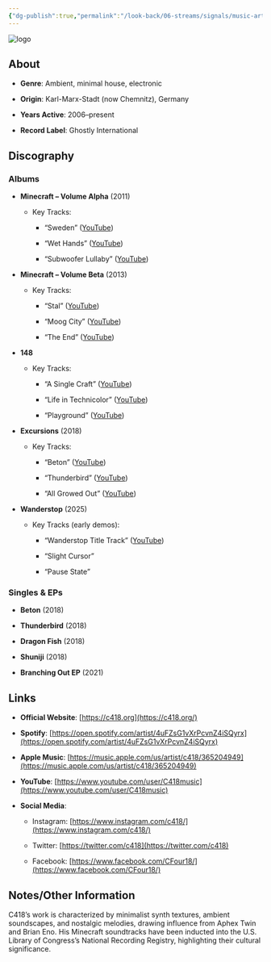 ```yaml
---
{"dg-publish":true,"permalink":"/look-back/06-streams/signals/music-artists/c418/","tags":["#MusicArtist"],"noteIcon":"","created":"2025-08-28T23:54:14.147+02:00","updated":"2025-04-28T17:20:49.466+02:00"}
---
```



<img src="/img/MALOGO/C418.png" alt="logo" class="round-img round-img-200">

## About

- **Genre**: Ambient, minimal house, electronic  
    
- **Origin**: Karl-Marx-Stadt (now Chemnitz), Germany  
    
- **Years Active**: 2006–present  
    
- **Record Label**: Ghostly International  
    

## Discography

### Albums

- **Minecraft – Volume Alpha** (2011)  
    
    - Key Tracks:
        
        - “Sweden” ([YouTube](https://www.youtube.com/watch?v=JfPpwrg2Ijk))
            
        - “Wet Hands” ([YouTube](https://www.youtube.com/watch?v=U_3_zdhrsEc))
            
        - “Subwoofer Lullaby” ([YouTube](https://www.youtube.com/watch?v=uzda_Rz0cMQ))
            
- **Minecraft – Volume Beta** (2013)  
    
    - Key Tracks:
        
        - “Stal” ([YouTube](https://www.youtube.com/watch?v=Y3Xh3_yyXOU))
            
        - “Moog City” ([YouTube](https://www.youtube.com/watch?v=ilV7FTbzUjM))
            
        - “The End” ([YouTube](https://www.youtube.com/watch?v=hY9j1W-b8Qk))
            
- **148**  
    
    - Key Tracks:
        
        - “A Single Craft” ([YouTube](https://www.youtube.com/watch?v=9muCNroZxbs))
            
        - “Life in Technicolor” ([YouTube](https://www.youtube.com/watch?v=dQPE-4Xwi-E))
            
        - “Playground” ([YouTube](https://www.youtube.com/watch?v=LThSlBy9ypY))
            
- **Excursions** (2018)  
    
    - Key Tracks:
        
        - “Beton” ([YouTube](https://www.youtube.com/watch?v=YPMQIY6o06E))
            
        - “Thunderbird” ([YouTube](https://www.youtube.com/watch?v=Q3Qor7Xh6_g))
            
        - “All Growed Out” ([YouTube](https://www.youtube.com/watch?v=mKb2Sa8X4hM))
            
- **Wanderstop** (2025)  
    
    - Key Tracks (early demos):
        
        - “Wanderstop Title Track” ([YouTube](https://www.youtube.com/watch?v=placeholder))
            
        - “Slight Cursor”
            
        - “Pause State”
            

### Singles & EPs

- **Beton** (2018)  
    
- **Thunderbird** (2018)  
    
- **Dragon Fish** (2018)  
    
- **Shuniji** (2018)  
    
- **Branching Out EP** (2021) 
    

## Links

- **Official Website**: [https://c418.org](https://c418.org/)  
    
- **Spotify**: [https://open.spotify.com/artist/4uFZsG1vXrPcvnZ4iSQyrx](https://open.spotify.com/artist/4uFZsG1vXrPcvnZ4iSQyrx) 
    
- **Apple Music**: [https://music.apple.com/us/artist/c418/365204949](https://music.apple.com/us/artist/c418/365204949)  
    
- **YouTube**: [https://www.youtube.com/user/C418music](https://www.youtube.com/user/C418music)  
    
- **Social Media**:
    
    - Instagram: [https://www.instagram.com/c418/](https://www.instagram.com/c418/)  
        
    - Twitter: [https://twitter.com/c418](https://twitter.com/c418)  
        
    - Facebook: [https://www.facebook.com/CFour18/](https://www.facebook.com/CFour18/)  
        

## Notes/Other Information

C418’s work is characterized by minimalist synth textures, ambient soundscapes, and nostalgic melodies, drawing influence from Aphex Twin and Brian Eno. His Minecraft soundtracks have been inducted into the U.S. Library of Congress’s National Recording Registry, highlighting their cultural significance.
